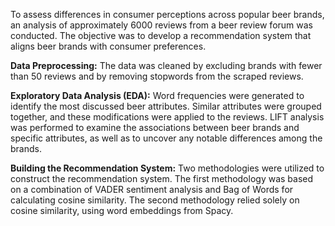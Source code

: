 To assess differences in consumer perceptions across popular beer brands, an analysis of approximately 6000 reviews from a beer review forum was conducted. The objective was to develop a recommendation system that aligns beer brands with consumer preferences.

**Data Preprocessing:** The data was cleaned by excluding brands with fewer than 50 reviews and by removing stopwords from the scraped reviews.

**Exploratory Data Analysis (EDA):** Word frequencies were generated to identify the most discussed beer attributes. Similar attributes were grouped together, and these modifications were applied to the reviews. LIFT analysis was performed to examine the associations between beer brands and specific attributes, as well as to uncover any notable differences among the brands.

**Building the Recommendation System:** Two methodologies were utilized to construct the recommendation system. The first methodology was based on a combination of VADER sentiment analysis and Bag of Words for calculating cosine similarity. The second methodology relied solely on cosine similarity, using word embeddings from Spacy.
